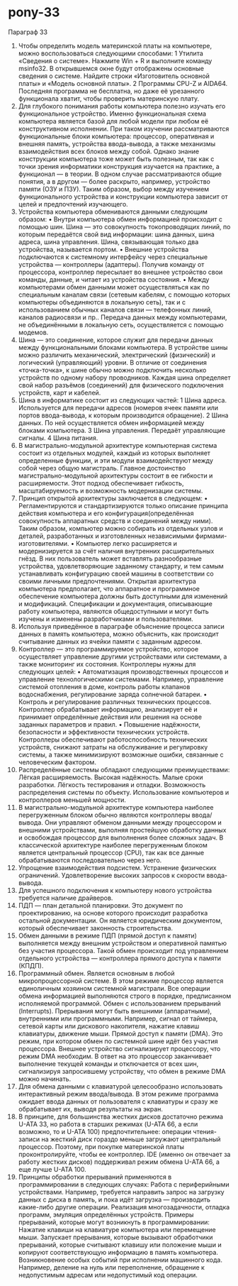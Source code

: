 # pony-33
Параграф 33
1. Чтобы определить модель материнской платы на компьютере, можно воспользоваться следующими способами:
 1 Утилита «Сведения о системе». Нажмите Win + R и выполните команду msinfo32. В открывшемся окне будут отображены основные сведения о системе. Найдите строки «Изготовитель основной платы» и «Модель основной платы».
 2 Программы CPU-Z и AIDA64. Последняя программа не бесплатна, но даже её урезанного функционала хватит, чтобы проверить материнскую плату.
2. Для глубокого понимания работы компьютера полезно изучать его функциональное устройство. 
Именно функциональная схема компьютера является базой для любой модели при любом её конструктивном исполнении. При таком изучении рассматриваются функциональные блоки компьютера: процессор, оперативная и внешняя память, устройства ввода-вывода, а также механизмы взаимодействия всех блоков между собой. 
Однако знание конструкции компьютера тоже может быть полезным, так как с точки зрения информатики конструкция изучается на практике, а функционал — в теории. В одном случае рассматриваются общие понятия, а в другом — более раскрыто, например, устройство памяти (ОЗУ и ПЗУ). 
Таким образом, выбор между изучением функционального устройства и конструкции компьютера зависит от целей и предпочтений изучающего.
3. Устройства компьютера обмениваются данными следующим образом:
 • Внутри компьютера обмен информацией происходит с помощью шин. Шина — это совокупность токопроводящих линий, по которым передаётся свой вид информации: шина данных, шина адреса, шина управления. Шина, связывающая только два устройства, называется портом. 
 • Внешние устройства подключаются к системному интерфейсу через специальные устройства — контроллеры (адаптеры). Получив команду от процессора, контроллер пересылает во внешнее устройство свои команды, данные, и читает из устройства состояния. 
 • Между компьютерами обмен данными может осуществляться как по специальным каналам связи (сетевым кабелям, с помощью которых компьютеры объединяются в локальную сеть), так и с использованием обычных каналов связи — телефонных линий, каналов радиосвязи и пр.. Передача данных между компьютерами, не объединёнными в локальную сеть, осуществляется с помощью модемов. 
4. Шина — это соединение, которое служит для передачи данных между функциональными блоками компьютера.
В устройстве шины можно различить механический, электрический (физический) и логический (управляющий) уровни.
В отличие от соединения «точка-точка», к шине обычно можно подключить несколько устройств по одному набору проводников.
Каждая шина определяет свой набор разъёмов (соединений) для физического подключения устройств, карт и кабелей.
5. Шина в информатике состоит из следующих частей: 
 1 Шина адреса. Используется для передачи адресов (номеров ячеек памяти или портов ввода-вывода, к которым производится обращение). 
 2 Шина данных. По ней осуществляется обмен информацией между блоками компьютера. 
 3 Шина управления. Передаёт управляющие сигналы. 
 4 Шина питания. 
6. В магистрально-модульной архитектуре компьютерная система состоит из отдельных модулей, каждый из которых выполняет определенные функции, и эти модули взаимодействуют между собой через общую магистраль.
Главное достоинство магистрально-модульной архитектуры состоит в ее гибкости и расширяемости. Этот подход обеспечивает гибкость, масштабируемость и возможность модернизации системы.
7. Принцип открытой архитектуры заключается в следующем:
 • Регламентируются и стандартизируются только описание принципа действия компьютера и его конфигурация(определённая совокупность аппаратных средств и соединений между ними). Таким образом, компьютер можно собирать из отдельных узлов и деталей, разработанных и изготовленных независимыми фирмами-изготовителями. 
 • Компьютер легко расширяется и модернизируется за счёт наличия внутренних расширительных гнёзд. В них пользователь может вставлять разнообразные устройства, удовлетворяющие заданному стандарту, и тем самым устанавливать конфигурацию своей машины в соответствии со своими личными предпочтениями. 
Открытая архитектура компьютера предполагает, что аппаратное и программное обеспечение компьютера должны быть доступными для изменений и модификаций. Спецификации и документация, описывающие работу компьютера, являются общедоступными и могут быть изучены и изменены разработчиками и пользователями. 
8. Используя приведённое в параграфе объяснение процесса записи данных в память компьютера, можно объяснить, как происходит считывание данных из ячейки памяти с заданным адресом. 
9. Контроллер — это программируемое устройство, которое осуществляет управление другими устройствами или системами, а также мониторинг их состояния. 
Контроллеры нужны для следующих целей:
 • Автоматизация производственных процессов и управление технологическими системами. Например, управление системой отопления в доме, контроль работы клапанов водоснабжения, регулирование заряда солнечной батареи. 
 • Контроль и регулирование различных технических процессов. Контроллер обрабатывает информацию, анализирует её и принимает определённые действия или решения на основе заданных параметров и правил. 
 • Повышение надёжности, безопасности и эффективности технических устройств. Контроллеры обеспечивают работоспособность технических устройств, снижают затраты на обслуживание и регулировку системы, а также минимизируют возможные ошибки, связанные с человеческим фактором. 
  10. Распределённые системы обладают следующими преимуществами:
Лёгкая расширяемость.
Высокая надёжность.
Малые сроки разработки.
Лёгкость тестирования и отладки.
Возможность распределения системы по объекту.
Использование компьютеров и контроллеров меньшей мощности.
11. В магистрально-модульной архитектуре компьютера наиболее перегруженным блоком обычно являются контроллеры ввода/вывода. Они управляют обменом данными между процессором и внешними устройствами, выполняя простейшую обработку данных и освобождая процессор для выполнения более сложных задач. 
В классической архитектуре наиболее перегруженным блоком является центральный процессор (CPU), так как все данные обрабатываются последовательно через него.
12. Упрощение взаимодействия подсистем. Устранение физических ограничений. Удовлетворение высоких запросов к скорости ввода-вывода.
13. Для успешного подключения к компьютеру нового устройства требуется наличие драйверов.
14. ПДП — план детальной планировки.
Это документ по проектированию, на основе которого происходит разработка остальной документации. Он является юридическим документом, который обеспечивает законность строительства.
15. Обмен данными в режиме ПДП (прямой доступ к памяти) выполняется между внешним устройством и оперативной памятью без участия процессора. Такой обмен происходит под управлением отдельного устройства — контроллера прямого доступа к памяти (КПДП).
16. Программный обмен. Является основным в любой микропроцессорной системе. В этом режиме процессор является единоличным хозяином системной магистрали. Все операции обмена информацией выполняются строго в порядке, предписанном исполняемой программой. 
Обмен с использованием прерываний (Interrupts). Прерывания могут быть внешними (аппаратными), внутренними или программными. Например, сигнал от таймера, сетевой карты или дискового накопителя, нажатие клавиш клавиатуры, движение мыши. 
Прямой доступ к памяти (DMA). Это режим, при котором обмен по системной шине идёт без участия процессора. Внешнее устройство сигнализирует процессору, что режим DMA необходим. В ответ на это процессор заканчивает выполнение текущей команды и отключается от всех шин, сигнализируя запросившему устройству, что обмен в режиме DMA можно начинать.
17. Для обмена данными с клавиатурой целесообразно использовать интерактивный режим ввода/вывода. В этом режиме программа ожидает ввода данных от пользователя с клавиатуры и сразу же обрабатывает их, выводя результаты на экран.
18. В принципе, для большинства жестких дисков достаточно режима U-ATA 33, но работа в старших режимах (U-ATA 66, а если возможно, то и U-ATA 100) предпочтительнее: операции чтения-записи на жесткий диск гораздо меньше загружают центральный процессор. Поэтому, при покупке материнской платы проконтролируйте, чтобы ее контроллер. IDE (именно он отвечает за работу жестких дисков) поддерживал режим обмена U-ATA 66, а еще лучше U-ATA 100.
19. Принципы обработки прерываний применяются в программировании в следующих случаях:
Работа с периферийными устройствами. Например, требуется направить запрос на загрузку данных с диска в память, и пока идёт загрузка — производить какие-либо другие операции. 
Реализация многозадачности, отладка программ, эмуляция определённых устройств. 
Примеры прерываний, которые могут возникнуть в программировании:
Нажатие клавиши на клавиатуре компьютера или перемещение мыши. Запускает прерывания, которые вызывают обработчики прерываний, которые считывают клавишу или положение мыши и копируют соответствующую информацию в память компьютера. 
Возникновение особых событий при исполнении машинного кода. Например, деление на нуль или переполнение, обращение к недопустимым адресам или недопустимый код операции.

